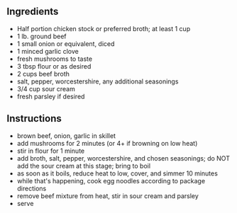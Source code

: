 ## Ingredients

- Half portion chicken stock or preferred broth; at least 1 cup
- 1 lb. ground beef
- 1 small onion or equivalent, diced
- 1 minced garlic clove
- fresh mushrooms to taste
- 3 tbsp flour or as desired
- 2 cups beef broth
- salt, pepper, worcestershire, any additional seasonings
- 3/4 cup sour cream
- fresh parsley if desired

## Instructions

- brown beef, onion, garlic in skillet
- add mushrooms for 2 minutes (or 4+ if browning on low heat)
- stir in flour for 1 minute
- add broth, salt, pepper, worcestershire, and chosen seasonings; do NOT add the sour cream at this stage; bring to boil
- as soon as it boils, reduce heat to low, cover, and simmer 10 minutes
- while that's happening, cook egg noodles according to package directions
- remove beef mixture from heat, stir in sour cream and parsley
- serve
